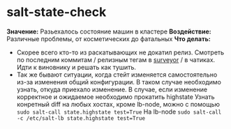 # salt-state-check

**Значение:** Разьехалось состояние машин в кластере
**Воздействие:** Различные проблемы, от косметических до фатальных
**Что делать:**
* Скорее всего кто-то из раскатывающих не докатил релиз. Смотреть по последним коммитам / релизным тегам в [surveyor](https://bb.yandex-team.ru/projects/CLOUD/repos/surveyor/browse) / в чатиках. Идти к виновнику и решать как тушить.
* Так же бывают ситуации, когда стейт изменяется самостоятельно из-за изменения общий конфигурации. В таком случае необходимо узнать, откуда приехало изменение. В случае, если изменение корректное и ожидаемое необходимо прокатить highstate
Узнать конретный diff на любых хостах, кроме lb-node, можно с помощью ` sudo salt-call state.highstate test=True`
На lb-node `sudo salt-call -c /etc/salt-lb state.highstate test=True`
